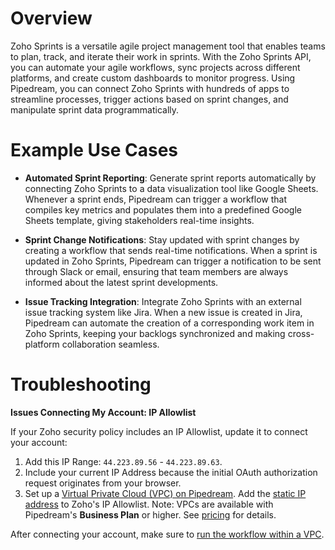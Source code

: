 # Overview

Zoho Sprints is a versatile agile project management tool that enables teams to plan, track, and iterate their work in sprints. With the Zoho Sprints API, you can automate your agile workflows, sync projects across different platforms, and create custom dashboards to monitor progress. Using Pipedream, you can connect Zoho Sprints with hundreds of apps to streamline processes, trigger actions based on sprint changes, and manipulate sprint data programmatically.

# Example Use Cases

- **Automated Sprint Reporting**: Generate sprint reports automatically by connecting Zoho Sprints to a data visualization tool like Google Sheets. Whenever a sprint ends, Pipedream can trigger a workflow that compiles key metrics and populates them into a predefined Google Sheets template, giving stakeholders real-time insights.

- **Sprint Change Notifications**: Stay updated with sprint changes by creating a workflow that sends real-time notifications. When a sprint is updated in Zoho Sprints, Pipedream can trigger a notification to be sent through Slack or email, ensuring that team members are always informed about the latest sprint developments.

- **Issue Tracking Integration**: Integrate Zoho Sprints with an external issue tracking system like Jira. When a new issue is created in Jira, Pipedream can automate the creation of a corresponding work item in Zoho Sprints, keeping your backlogs synchronized and making cross-platform collaboration seamless.

# Troubleshooting

**Issues Connecting My Account: IP Allowlist**

If your Zoho security policy includes an IP Allowlist, update it to connect your account:

1. Add this IP Range: `44.223.89.56` - `44.223.89.63`.
2. Include your current IP Address because the initial OAuth authorization request originates from your browser.
3. Set up a [Virtual Private Cloud (VPC) on Pipedream](https://pipedream.com/docs/workflows/vpc#create-a-new-vpc). Add the [static IP address](https://pipedream.com/docs/workflows/vpc#find-the-static-outbound-ip-address-for-a-vpc) to Zoho's IP Allowlist. Note: VPCs are available with Pipedream's **Business Plan** or higher. See [pricing](https://pipedream.com/pricing) for details.

After connecting your account, make sure to [run the workflow within a VPC](https://pipedream.com/docs/workflows/vpc#run-workflows-within-a-vpc).